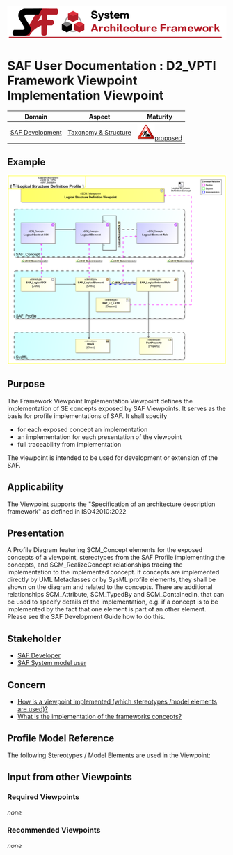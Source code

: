 ![System Architecture Framework](../diagrams/Banner_SAF.png)
# SAF User Documentation : **D2_VPTI** Framework Viewpoint Implementation Viewpoint
|**Domain**|**Aspect**|**Maturity**|
| --- | --- | --- |
|[SAF Development](../domains.md#Domain-SAF-Development)|[Taxonomy & Structure](../aspects.md#Aspect-Taxonomy-&-Structure)|![Proposed](../diagrams/Under_construction_icon-red.svg )[proposed](../using-saf/maturity.md#proposed)|
## Example
![Framework-Viewpoint-Implementation-Viewpoint-primary-example.svg](../diagrams/vp-examples/Framework-Viewpoint-Implementation-Viewpoint-primary-example.svg)
## Purpose
The Framework Viewpoint Implementation Viewpoint defines the implementation of SE concepts exposed by SAF Viewpoints. It serves as the basis for profile implementations of SAF. It shall specify
* for each exposed concept an implementation
* an implementation for each presentation of the viewpoint
* full traceability from implementation 

The viewpoint is intended to be used for development or extension of the SAF.
## Applicability
The Viewpoint supports the  "Specification of an architecture description framework" as defined in ISO42010:2022
## Presentation
A Profile Diagram featuring SCM_Concept elements for the exposed concepts of a viewpoint, stereotypes from the SAF Profile implementing the concepts, and SCM_RealizeConcept relationships tracing the implementation to the implemented concept. If concepts are implemented directly by UML Metaclasses or by SysML profile elements, they shall be shown on the diagram and related to the concepts. There are additional relationships SCM_Attribute, SCM_TypedBy and SCM_ContainedIn, that can be used to specify details of the implementation, e.g. if a concept is to be implemented by the fact that one element is part of an other element. Please see the SAF Development Guide how to do this.

## Stakeholder
* [SAF Developer](../stakeholders.md#SAF-Developer)
* [SAF System model user](../stakeholders.md#SAF-System-model-user)
## Concern
* [How is a viewpoint implemented (which stereotypes /model elements are used)? ](../concerns.md#_2024x_26f0132_1719130358584_780281_14792)
* [What is the implementation of the frameworks concepts?](../concerns.md#_2024x_26f0132_1719130336926_829742_14789)
## Profile Model Reference
The following Stereotypes / Model Elements are used in the Viewpoint:
## Input from other Viewpoints
### Required Viewpoints
*none*
### Recommended Viewpoints
*none*
